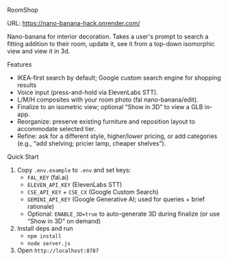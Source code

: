 RoomShop

URL: https://nano-banana-hack.onrender.com/

Nano-banana for interior decoration. Takes a user's prompt to search a fitting addition to their room, update it, see it from a top-down isomorphic view and view it in 3d.

Features
- IKEA-first search by default; Google custom search engine for shopping results
- Voice input (press-and-hold via ElevenLabs STT).
- L/M/H composites with your room photo (fal nano-banana/edit).
- Finalize to an isometric view; optional “Show in 3D” to view a GLB in-app.
- Reorganize: preserve existing furniture and reposition layout to accommodate selected tier.
- Refine: ask for a different style, higher/lower pricing, or add categories (e.g., “add shelving; pricier lamp, cheaper shelves”).

Quick Start
1) Copy `.env.example` to `.env` and set keys:
   - `FAL_KEY` (fal.ai)
   - `ELEVEN_API_KEY` (ElevenLabs STT)
   - `CSE_API_KEY` + `CSE_CX` (Google Custom Search)
   - `GEMINI_API_KEY` (Google Generative AI; used for queries + brief rationale)
   - Optional: `ENABLE_3D=true` to auto-generate 3D during finalize (or use “Show in 3D” on demand)
2) Install deps and run
   - `npm install`
   - `node server.js`
3) Open `http://localhost:8787`

